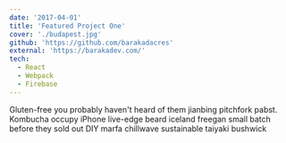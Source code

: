 ```yaml
---
date: '2017-04-01'
title: 'Featured Project One'
cover: './budapest.jpg'
github: 'https://github.com/barakadacres'
external: 'https://barakadev.com/'
tech:
  - React
  - Webpack
  - Firebase
---
```


Gluten-free you probably haven't heard of them jianbing pitchfork pabst. Kombucha occupy iPhone live-edge beard iceland freegan small batch before they sold out DIY marfa chillwave sustainable taiyaki bushwick
